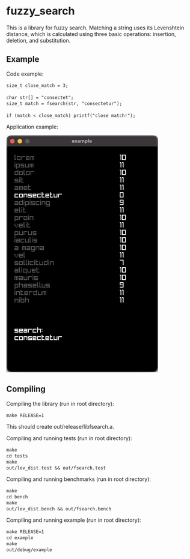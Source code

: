 # fuzzy_search

This is a library for fuzzy search. Matching a string uses its Levenshtein distance, which is calculated using three basic operations: insertion, deletion, and substitution.

## Example

Code example:

```
size_t close_match = 3;

char str[] = "consectet";
size_t match = fsearch(str, "consectetur");

if (match < close_match) printf("close match!");
```

Application example:

![Searching "lorem"](docs/example.png)

## Compiling

Compiling the library (run in root directory):

```
make RELEASE=1
```

This should create out/release/libfsearch.a.

Compiling and running tests (run in root directory):

```
make
cd tests
make
out/lev_dist.test && out/fsearch.test
```

Compiling and running benchmarks (run in root directory):

```
make
cd bench
make
out/lev_dist.bench && out/fsearch.bench
```

Compiling and running example (run in root directory):

```
make RELEASE=1
cd example
make
out/debug/example
```